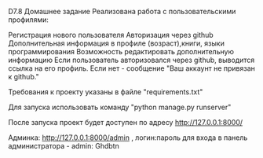 D7.8 Домашнее задание
Реализована работа с пользовательскими профилями:

Регистрация нового пользователя
Авторизация через github
Дополнительная информация в профиле (возраст),книги, языки программирования
Возможность редактировать дополнительную информацию
Если пользователь авторизовался через github, выводится ссылка на его профиль. Если нет - сообщение "Ваш аккаунт не привязан к github."

Требования к проекту указаны в файле "requirements.txt"

Для запуска использовать команду "python manage.py runserver"

После запуска проект будет доступен по адресу http://127.0.0.1:8000/

Админка: http://127.0.0.1:8000/admin , 
логин:пароль для входа в панель администратора - admin: Ghdbtn